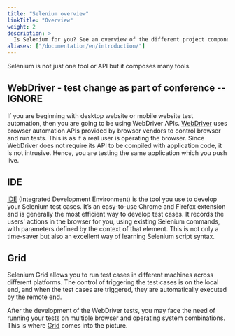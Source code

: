 ```yaml
---
title: "Selenium overview"
linkTitle: "Overview"
weight: 2
description: >
  Is Selenium for you? See an overview of the different project components.
aliases: ["/documentation/en/introduction/"]
---
```



Selenium is not just one tool or API
but it composes many tools.

## WebDriver - test change as part of conference -- IGNORE

If you are beginning with desktop website or mobile website test automation, then you
are going to be using WebDriver APIs. [WebDriver](/documentation/webdriver)
uses browser automation APIs provided by browser vendors to control browser and
run tests. This is as if a real user is operating the browser. Since
WebDriver does not require its API to be compiled with application
code, it is not intrusive. Hence, you are testing the
same application which you push live.


## IDE

[IDE](//selenium.dev/selenium-ide) (Integrated Development Environment) 
is the tool you use to develop your Selenium test cases. It’s an easy-to-use Chrome 
and Firefox extension and is generally the most efficient way to develop 
test cases. It records the users' actions in the browser for you, using 
existing Selenium commands, with parameters defined by the context of 
that element. This is not only a time-saver but also an excellent way 
of learning Selenium script syntax.

## Grid

Selenium Grid allows you to run test cases in different 
machines across different platforms. The control of 
triggering the test cases is on the local end, and 
when the test cases are triggered, they are automatically 
executed by the remote end.

After the development of the WebDriver tests, you may face 
the need of running your tests on multiple browser and 
operating system combinations.
This is where [Grid](/documentation/grid) comes into the picture.
